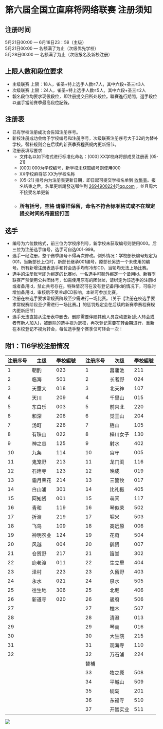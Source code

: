 # 第六届全国立直麻将网络联赛 注册须知  
  
## 注册时间 
5月21日00:00 — 6月18日23：59（主级）  
5月21日00:00 — 名额满了为止（次级优先学校）  
5月28日00:00 — 名额满了为止（次级报名及新校注册）  
  
## 上限人数和段位要求
- 主级联赛 上限：18人，雀圣+特上选手人数≥7人，其中六段+圣三≥3人  
- 次级联赛 上限：24人，雀圣+特上选手人数≥5人，其中六段+圣三≥2人  
- 報名段位均要求现役段位，即注册提交日所处段位。聯賽進行期間，選手段位以選手當前賽季最高段位記錄。

## 注册表
- 已有学校注册成功会告知注册序号。
- 新校注册成功会给予学校编号和注册序号，次级联赛注册序号大于32的为替补学校，替补规则会在后续的新赛季赛程赛规内更新细节。
- 注册表填写要求
    - 文件名以如下格式进行标准化命名：[000] XX学校麻将部成员注册表 [05-21]
    - [000] 000为学校编号，新学校未获取编号则使用000
    - XX学校麻将部 XX为学校名称
    - [05-21] 括号内为注册表更新日期，即日起可提交学校名单到 [收集表](https://docs.qq.com/form/page/DYmRSdHlqVFBQS01N?u=1c40c0e00f6643068a78b746b13d6369#/)。报名结束之后，名單更新請發送郵件到 2694900224@qq.com ，並且周六不接受名单更新
    - ### 所有括号，空格 请原样保留，命名不符合标准格式或不在规定提交时间的将直接打回

## 选手 
- 编号为六位数格式，前三位为学校序列号，新学校未获取编号则使用000。后三位为注册选手编号，选手可自选001-999。
- 选手一经注册，整个赛季编号不得再次修改。例外情况：学校部长编号规定为001，当新部长上位时，新部长继承001编号，原部长另选一个未使用的编号。所有新增注册表选手和转会选手均有冷却CD，当轮均无法上场比赛。
- 选手的注册账号即为绑定的比赛id，一名选手可额外绑定一个备用id。新赛季联赛严禁使用公共团体号，如需使用原有的团体id，请绑定为该选手的注册id或者备用id，禁止共号存在。特殊情况可在没有登记备用id的情况下，可临时增加备用id，审核后不受冷却CD影响，本轮可参加比赛。
- 注册在校选手要求常规赛阶段至少需进行一场比赛。（关于【注册在校选手要求常规赛阶段至少需进行一场比赛。】的惩罚规定会在后续的新赛季赛程赛规内更新细节）  
- 选手无法直接从注册表中删去，删除需要伴随其他人员变动更新(此人转会或者有新人加入)，被删除的选手视为退校，再次登记需要在转会期进行，重新在本校登记不视为转会，每位选手整个赛季仅可转会一次！

## 附1：TI6学校注册情况
|注册序号|主级|學校編號||注册序号|次级|學校編號
|-|-|-|-|-|-|-
|1|朝酌|023||1|菖蒲池|211
|2|临海|501||2|长者野|024
|3|天童大|018||3|北天神|107
|4|天川|209||4|千里山|015
|5|东白乐|003||5|前宫北|220
|6|和深|206||6|觉王山|204
|7|汤町|226||7|栢山|105
|8|有珠山|022||8|梓川女子|130
|9|神之谷|125||9|射水|402
|10|九条|114||10|宫守|005
|11|鬼笼野|213||11|龙门渕|116
|12|石连寺|123||12|晚成|019
|13|霜月荣花|214||13|三箇牧|017
|14|白山浦|301||14|比礼振|405
|15|阿知贺|001||15|萌间|117
|16|青和|119||16|琴似荣|502
|17|折渡|219||17|堀米|503
|18|飞鸟|109||18|高远原|006
|19|神明农业|124||19|花莳|504
|20|风越|004||20|鹤贺|007
|21|仓贺野|217||21|笛堂|302
|22|鹿老渡|011||22|生立里|404
|23|泽村|223||23|久留野|403
|24|永水|021||24|泉水|505
|25|往生地|306||25|北堀|406
|26|新道寺|020||26|骏府|506
|27||||27|橦木|507
|28||||28|清澄|013
|29||||29|琴南|016
|30||||30|大生院|215
|31||||31|观海寺|110
|32||||32|万石浦|224
|||||替補||
|||||33|牧之原|508
|||||34|平城山|509
|||||35|砚岛|201
|||||36|东福寺|510
|||||37|开智实业|511

![](https://www.z4a.net/images/2021/12/01/u.png)
